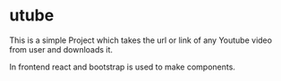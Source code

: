 # utube

This is a simple Project which takes the url or link of any Youtube video from user and downloads it.

In frontend react and bootstrap is used to make components.
